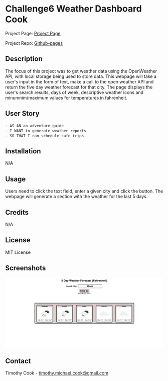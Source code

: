 # Challenge6 Weather Dashboard Cook

Project Page: [Project Page](https://timothymichaelcook.github.io/challenge6-weather-dashboard-cook/)

Project Repo: [Github-pages](https://github.com/timothymichaelcook/challenge6-weather-dashboard-cook)

## Description

The focus of this project was to get weather data using the OpenWeather API, with local storage being used to store data.
This webpage will take a user's input in the form of text, make a call to the open weather API and return the five day weather forecast for that city. The page displays the user's search results, days of week, descriptive weather icons and minumnim/maximum values for temperatures in fahrenheit.

## User Story

```
- AS AN an adventure guide 
- I WANT to generate weather reports
- SO THAT I can schedule safe trips
```

## Installation

N/A

## Usage

Users need to click the text field, enter a given city and click the button. The webpage will generate a section with the weather for the last 5 days.


## Credits

N/A

## License

MIT License

## Screenshots

![Project Screenshot](./assets/images/screenshot1.png)


## Contact
Timothy Cook - timothy.michael.cook@gmail.com

